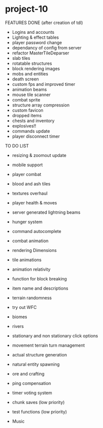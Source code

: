 # project-10

FEATURES DONE (after creation of tdl)
- Logins and accounts
- Lighting & effect tables
- player password change
- dependancy of config from server
- refactor MasterTileDeparser
- slab tiles
- rotatable structures
- block rendering images
- mobs and entities
- death screen
- custom fps and improved timer
- animation beams
- mouse tile scanner
- combat sprite
- structure array compression
- custom favicon
- dropped items
- chests and inventory
- explosives!!
- commands update
- player disconnect timer


TO DO LIST

- resizing & zoomout update

- mobile support

- player combat

- blood and ash tiles

- textures overhaul

- player health & moves

- server generated lightning beams

- hunger system

- command autocomplete

- combat animation

- rendering Dimensions

- tile animations

- animation relativity

- function for block breaking

- item name and descriptions

- terrain randomness

- try out WFC

- biomes

- rivers

- stationary and non stationary click options

- movement terrain turn management

- actual structure generation

- natural entity spawning

- ore and crafting

- ping compensation

- timer voting system

- chunk saves (low priority)

- test functions (low priority)

 
- Music






